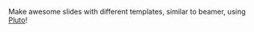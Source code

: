 Make awesome slides with different templates, similar to beamer, using [Pluto](https://github.com/fonsp/Pluto.jl)!
